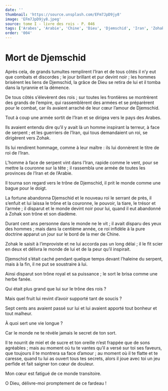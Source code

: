 ```yaml
---
date: ''
thumbnail: 'https://source.unsplash.com/EFm7JpD9jy8'
image: 'EFm7JpD9jy8.jpeg'
source: tome I - livre des rois - P. 046
tags: ['Arabes', 'Arabie', 'Chine', 'Dieu', 'Djemschid', 'Iran', 'Zohak']
order: '004'
---
```


# Mort de Djemschid

Après cela, de grands tumultes remplirent l’Iran et de tous côtés il n’y eut que combats et discordes ; le jour brillant et pur devint noir ; les hommes brisèrent les liens de Djemschid, la grâce de Dieu se retira de lui et il tomba dans la tyrannie et la démence.

De tous côtés s’élevèrent des rois ; sur toutes les frontières se montrèrent des grands de l’empire, qui rassemblèrent des armées et se préparèrent pour le combat, car ils avaient arraché de leur cœur l’amour de Djemschid.

Tout à coup une armée sortit de l’Iran et se dirigea vers le pays des Arabes.

Ils avaient entendu dire qu’il y avait là un homme inspirant la terreur, à face de serpent ; et les guerriers de l’Iran, qui tous demandaient un roi, se dirigèrent vers Zohak.

Ils lui rendirent hommage, comme à leur maître : ils lui donnèrent le titre de roi de l’Iran.

L’homme à face de serpent vint dans l’Iran, rapide comme le vent, pour se mettre la couronne sur la tête ; il rassembla une armée de toutes les provinces de l’Iran et de l’Arabie.

Il tourna son regard vers le trône de Djemschid, il prit le monde comme une bague pour le doigt.

La fortune abandonna Djemschid et le nouveau roi le serrant de près, il s’enfuit et lui laissa le trône et la couronne, le pouvoir, la tiare, le trésor et l’armée ; il disparut et le monde devint noir pour lui, quand il eut abandonné à Zohak son trône et son diadème.

Durant cent ans personne dans le monde ne le vit ; il avait disparu des yeux des hommes ; mais dans la centième année, ce roi infidèle à la pure doctrine apparut un jour sur le bord de la mer de Chine.

Zohak le saisit à l’improviste et ne lui accorda pas un long délai ; il le fit scier en deux et délivra le monde de lui et de la peur qu’il inspirait.

Djemschid s’était caché pendant quelque temps devant l’haleine du serpent, mais à la fin, il ne put se soustraire à lui.

Ainsi disparut son trône royal et sa puissance ; le sort le brisa comme une herbe fanée.

Qui était plus grand que lui sur le trône des rois ?

Mais quel fruit lui revint d’avoir supporté tant de soucis ?

Sept cents ans avaient passé sur lui et lui avaient apporté tout bonheur et tout malheur.

À quoi sert une vie longue ?

Car le monde ne te révèle jamais le secret de ton sort.

Il te nourrit de miel et de sucre et ton oreille n’est frappée que de sons agréables ; mais au moment où tu te vantes qu’il a versé sur toi ses faveurs, que toujours il te montrera sa face d’amour ; au moment où il te flatte et te caresse, quand tu lui as ouvert tous tes secrets, alors il joue avec toi un jeu perfide et fait saigner ton cœur de douleur.

Mon cœur est fatigué de ce monde transitoire.

O Dieu, délivre-moi promptement de ce fardeau !
